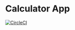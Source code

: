 # Calculator App

[![CircleCI](https://circleci.com/gh/divakrishnam/calcapp/tree/master.svg?style=shield)](https://circleci.com/gh/divakrishnam/calcapp/tree/master)
